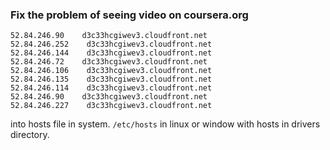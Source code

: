 ### Fix the problem of seeing video on coursera.org

```
52.84.246.90    d3c33hcgiwev3.cloudfront.net
52.84.246.252    d3c33hcgiwev3.cloudfront.net
52.84.246.144    d3c33hcgiwev3.cloudfront.net
52.84.246.72    d3c33hcgiwev3.cloudfront.net
52.84.246.106    d3c33hcgiwev3.cloudfront.net
52.84.246.135    d3c33hcgiwev3.cloudfront.net
52.84.246.114    d3c33hcgiwev3.cloudfront.net
52.84.246.90    d3c33hcgiwev3.cloudfront.net
52.84.246.227    d3c33hcgiwev3.cloudfront.net
```

into hosts file in system. `/etc/hosts` in linux or window with hosts in drivers directory.
